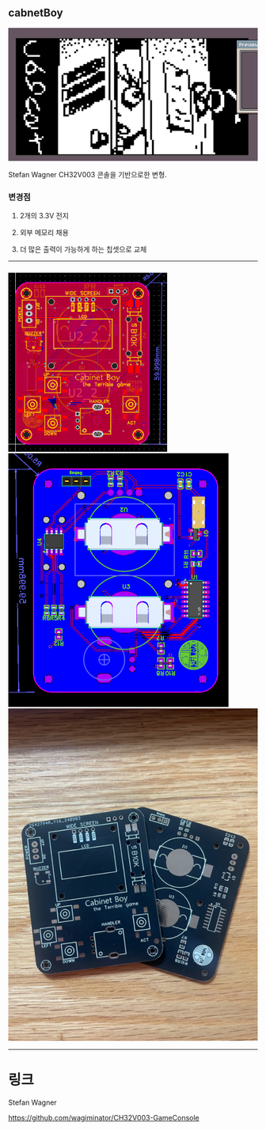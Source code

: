 ## cabnetBoy

![캐비닛보이](image_1.png)

Stefan Wagner CH32V003 콘솔을 기반으로한 변형. 


### 변경점

1. 2개의 3.3V 전지

2. 외부 메모리 채용

3. 더 많은 출력이 가능하게 하는 칩셋으로 교체




---

###

![캐비닛보이](cabnetBoy.png)
![캐비닛보이](PCB.png)
![캐비닛보이](image.png)

 
---

# 링크
Stefan Wagner 

https://github.com/wagiminator/CH32V003-GameConsole
